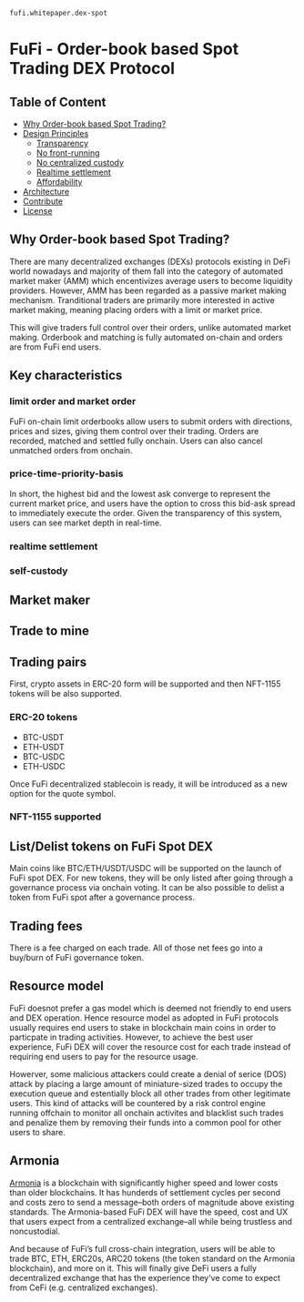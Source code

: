 
`fufi.whitepaper.dex-spot`

# FuFi - Order-book based Spot Trading DEX Protocol

## Table of Content
  - [Why Order-book based Spot Trading?](#why-spot-trading)
  - [Design Principles](#design-principles)
    - [Transparency](#transparency)
    - [No front-running](#no-front-running)
    - [No centralized custody](#no-centralized-custody)
    - [Realtime settlement](#realtime-settlement)
    - [Affordability](#affordablity)
  - [Architecture](#architecture)
  - [Contribute](#contribute)
  - [License](#license)
  
## Why Order-book based Spot Trading?

There are many decentralized exchanges (DEXs) protocols existing in DeFi world nowadays and majority of them fall into the category of automated market maker (AMM) which encentivizes average users to become liquidity providers. However, AMM has been regarded as a passive market making mechanism. Tranditional traders are primarily more interested in active market making, meaning placing orders with a limit or market price.

This will give traders full control over their orders, unlike automated market making. Orderbook and matching is fully automated on-chain and orders are
from FuFi end users.

## Key characteristics
### limit order and market order
FuFi on-chain limit orderbooks allow users to submit orders with directions, prices and sizes, giving them control over their trading. Orders are recorded, matched and settled fully onchain. Users can also cancel unmatched orders from onchain.

### price-time-priority-basis
In short, the highest bid and the lowest ask converge to represent the current market price, and users have the option to cross this bid-ask spread to immediately execute the order. Given the transparency of this system, users can see market depth in real-time.
 
### realtime settlement
### self-custody


## Market maker

## Trade to mine

## Trading pairs

First, crypto assets in ERC-20 form will be supported and then NFT-1155 tokens will be also supported.

### ERC-20 tokens
  - BTC-USDT
  - ETH-USDT
  - BTC-USDC
  - ETH-USDC
  
Once FuFi decentralized stablecoin is ready, it will be introduced as a new option for the quote symbol.

### NFT-1155 supported

## List/Delist tokens on FuFi Spot DEX

Main coins like BTC/ETH/USDT/USDC will be supported on the launch of FuFi spot DEX. For new tokens, they will be only listed after going through a governance process via onchain voting. It can be also possible to delist a token from FuFi spot after a governance process.

## Trading fees

There is a fee charged on each trade. All of those net fees go into a buy/burn of FuFi governance token.

## Resource model

FuFi doesnot prefer a gas model which is deemed not friendly to end users and DEX operation. Hence resource model as adopted in FuFi protocols usually requires end users to stake in blockchain main coins in order to particpate in trading activities. However, to achieve the best user experience, FuFi DEX will cover the resource cost for each trade instead of requiring end users to pay for the resource usage. 

Howerver, some malicious attackers could create a denial of serice (DOS) attack by placing a large amount of miniature-sized trades to occupy the execution queue and estentially block all other trades from other legitimate users. This kind of attacks will be countered by a risk control engine running offchain to monitor all onchain activites and blacklist such trades and penalize them by removing their funds into a common pool for other users to share.

## Armonia

[Armonia](https://amax.network) is a blockchain with significantly higher speed and lower costs than older blockchains. It has hunderds of settlement cycles per second and costs zero to send a message–both orders of magnitude above existing standards. The Armonia-based FuFi DEX will have the speed, cost and UX that users expect from a centralized exchange–all while being trustless and noncustodial.

And because of FuFi’s full cross-chain integration, users will be able to trade BTC, ETH, ERC20s, ARC20 tokens (the token standard on the Armonia blockchain), and more on it. This will finally give DeFi users a fully decentralized exchange that has the experience they’ve come to expect from CeFi (e.g. centralized exchanges).
